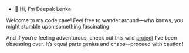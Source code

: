 - 👋 Hi, I’m Deepak Lenka

Welcome to my code cave! Feel free to wander around—who knows, you might stumble upon something fascinating

And if you’re feeling adventurous, check out this wild [project](https://youtu.be/isNdWV-ZrKw?si=ewiZ1VizzktjbDZ2) I’ve been obsessing over. It’s equal parts genius and chaos—proceed with caution!
<!---
deepak-lenka/deepak-lenka is a ✨ special ✨ repository because its `README.md` (this file) appears on your GitHub profile.
You can click the Preview link to take a look at your changes.
--->
